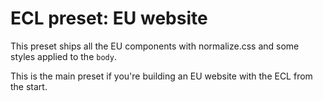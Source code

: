 # ECL preset: EU website

This preset ships all the EU components with normalize.css and some styles applied to the `body`.

This is the main preset if you're building an EU website with the ECL from the start.
